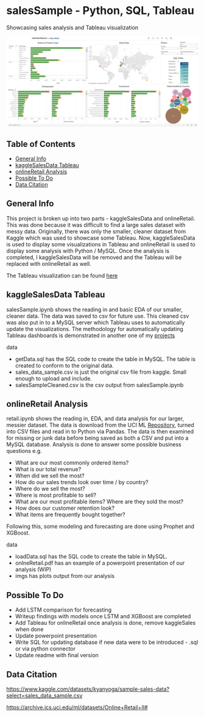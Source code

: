 # salesSample - Python, SQL, Tableau
Showcasing sales analysis and Tableau visualization

![img](https://github.com/zadealfalah/salesSample/blob/main/kaggleSalesData/data/salesDashboard.png)

## Table of Contents
* [General Info](#general-info)
* [kaggleSalesData Tableau](#kagglesalesdata-tableau)
* [onlineRetail Analysis](#onlineretail-analysis)
* [Possible To Do](#possible-to-do)
* [Data Citation](#data-citation)

## General Info
This project is broken up into two parts - kaggleSalesData and onlineRetail.  This was done because it was difficult to find a large sales dataset with messy data.  Originally, there was only the smaller, cleaner dataset from Kaggle which was used to showcase some Tableau.  Now, kaggleSalesData is used to display some visualizations in Tableau and onlineRetail is used to display some analysis with Python / MySQL.  Once the analysis is completed, I kaggleSalesData will be removed and the Tableau will be replaced with onlineRetail as well.

The Tableau visualization can be found [here](https://public.tableau.com/app/profile/zade.alfalah/viz/salesDashboard_16805458941440/Dashboard1)


## kaggleSalesData Tableau
salesSample.ipynb shows the reading in and basic EDA of our smaller, cleaner data.  The data was saved to csv for future use.  This cleaned csv was also put in to a MySQL server which Tableau uses to automatically update the visualizations. The methodology for automatically updating Tableau dashboards is demonstrated in another one of my [projects](https://github.com/zadealfalah/pySheetsReddit)

data
 - getData.sql has the SQL code to create the table in MySQL.  The table is created to conform to the original data.  
 - sales_data_sample.csv is just the original csv file from kaggle.  Small enough to upload and include.
 - salesSampleCleaned.csv is the csv output from salesSample.ipynb
 
## onlineRetail Analysis
retail.ipynb shows the reading in, EDA, and data analysis for our larger, messier dataset.  The data is download from the UCI ML [Repository](https://archive.ics.uci.edu/ml/datasets/Online+Retail+II#), turned into CSV files and read in to Python via Pandas.  The data is then examined for missing or junk data before being saved as both a CSV and put into a MySQL database.  Analysis is done to answer some possible business questions e.g.
- What are our most commonly ordered items?
- What is our total revenue?
- When did we sell the most?
- How do our sales trends look over time / by country?
- Where do we sell the most?
- Where is most profitable to sell?
- What are our most profitable items? Where are they sold the most?
- How does our customer retention look?
- What items are frequently bought together?

Following this, some modeling and forecasting are done using Prophet and XGBoost.

data
- loadData.sql has the SQL code to create the table in MySQL.  
- onlneRetail.pdf has an example of a powerpoint presentation of our analysis (WIP)
- imgs has plots output from our analysis

## Possible To Do
- Add LSTM comparison for forecasting
- Writeup findings with models once LSTM and XGBoost are completed
- Add Tableau for onlineRetail once analysis is done, remove kaggleSales when done
- Update powerpoint presentation
- Write SQL for updating database if new data were to be introduced - .sql or via python connector
- Update readme with final version

## Data Citation
https://www.kaggle.com/datasets/kyanyoga/sample-sales-data?select=sales_data_sample.csv

https://archive.ics.uci.edu/ml/datasets/Online+Retail+II#
